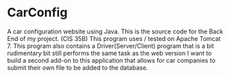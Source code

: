 # CarConfig
A car configuration website using Java.
This is the source code for the Back End of my project. (CIS 35B)
This program uses / tested on Apache Tomcat 7.
This program also contains a Driver(Server/Client) program that is a bit rudimentary bit still performs the same task as the web version
I want to build a second add-on to this application that allows for car companies to submit their own file to be added to the database.
